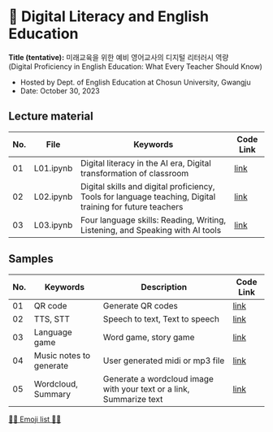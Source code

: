 # 🌱 Digital Literacy and English Education
**Title (tentative):**
미래교육을 위한 예비 영어교사의 디지털 리터러시 역량   
(Digital Proficiency in English Education: What Every Teacher Should Know)


- Hosted by Dept. of English Education at Chosun University, Gwangju
- Date: October 30, 2023

## Lecture material

|No.|File|Keywords|Code Link|
|--|--|--|--|
|01|L01.ipynb|Digital literacy in the AI era, Digital transformation of classroom|[link](https://github.com/MK316/workshops/blob/main/2023CSU/CU_lecture01.ipynb)|
|02|L02.ipynb|Digital skills and digital proficiency, Tools for language teaching, Digital training for future teachers|[link](https://github.com/MK316/workshops/blob/main/2023CSU/CU_lecture02.ipynb)|
|03|L03.ipynb|Four language skills: Reading, Writing, Listening, and Speaking with AI tools|[link](https://github.com/MK316/workshops/blob/main/2023CSU/CU_lecture03.ipynb)|

## Samples

|No.|Keywords|Description|Code Link|
|--|--|--|--|
|01|QR code|Generate QR codes|[link]()|
|02|TTS, STT|Speech to text, Text to speech|[link]()|
|03|Language game|Word game, story game|[link]()|
|04|Music notes to generate|User generated midi or mp3 file|[link](https://github.com/MK316/workshops/blob/main/2023CSU/Melody.ipynb)|
|05|Wordcloud, Summary|Generate a wordcloud image with your text or a link, Summarize text|[link](https://github.com/MK316/workshops/blob/main/2023CSU/wordcloud_summarize.ipynb)|

[💜💙 Emoji list 💙💜](https://gist.github.com/rxaviers/7360908)


